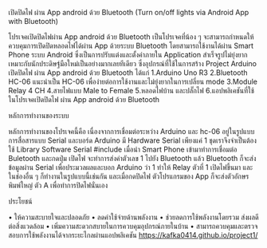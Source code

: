 เปิดปิดไฟ ผ่าน App android ด้วย Bluetooth (Turn on/off lights via Android App with Bluetooth)


โปรเจคเปิดปิดไฟผ่าน App android ด้วย Bluetooth เป็นโปรเจคที่น้อง ๆ จะสามารถกำหนดให้ควบคุมการเปิดปิดหลอดไฟได้ผ่าน App ด้วยระบบ Bluetooth โดยสามารถใช้งานได้ผ่าน Smart Phone ระบบ Android ซึ่งเป็นการปรับแต่งและตั้งค่าภายใน Application สำเร็จรูปไม่ยุ่งยาก เหมาะกับนักประดิษฐ์มือใหม่เป็นอย่างมากเลยทีเดียว ซึ่งอุปกรณ์ที่ใช้ในการสร้าง Project Arduino เปิดปิดไฟ ผ่าน App android ด้วย Bluetooth ได้แก่
1.Arduino Uno R3
2.Bluetooth HC-06 แนะนำเป็น HC-06 เพื่อง่ายต่อการใช้งานและไม่ยุ่งยากในการเปลี่ยน mode 
3.Module Relay 4 CH
4.สายไฟแบบ Male to Female
5.หลอดไฟบ้าน และปลั๊กไฟ
6.แอปพลิเคชันที่ใช้ในโปรเจคเปิดปิดไฟ ผ่าน App android ด้วย Bluetooth

หลักการทำงานของระบบ

หลักการทำงานของโปรเจคนี้คือ 
เนื่องจากการเชื่อมต่อระหว่าง Arduino และ hc-06 อยู่ในรูปแบบการสื่อสารแบบ Serial และบอร์ด Arduino มี Hardware Serial เพียงแค่ 1 ชุดเราจึงจำเป็นต้องใช้ Library Software Serial #include
เมื่อนำ Smart Phone เข้ามาทำการเชื่อมต่อ Buletooth และกดปุ่ม เปิดไฟ จะทำการส่งค่าตัวเลข 1 ไปยัง Bluetooth แล้ว Bluetooth ก็จะส่งข้อมูลผ่าน Serial เพื่อประมวลผลและบอก Arduino ว่า 1 ทำให้ Relay ตัวที่ 1 เปิดไฟขึ้นมา และในช่องอื่น ๆ ก็ทำงานในรูปแบบนี้เช่นกัน และเมื่อกดปิดไฟ ตัวโปรแกรมของ App ก็จะส่งตัวอักษรพิมพ์ใหญ่ ตัว A เพื่อทำการปิดไฟนั่นเอง

ประโยชน์

 •	ให้ความสะบายใจและปลอดภัย
 •	ลดค่าใช้จ่ายด้านพลังงาน
 •	ช่วยลดการใช้พลังงานโดยรวม ส่งผลดีต่อสิ่งแวดล้อม
 •	เพิ่มความสะดวกสบายในการควบคุมอุปกรณ์ภายในบ้าน
 •	สามารถควบคุมและตรวจสอบการใช้พลังงานได้จากระยะไกลผ่านแอปพลิเคชัน
https://kafka0414.github.io/project1/
